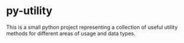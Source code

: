 # py-utility
This is a small python project representing a collection of useful utility methods for different areas of usage and data types.
